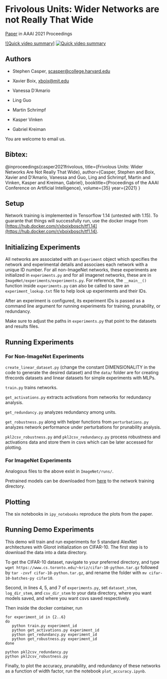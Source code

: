 # Frivolous Units: Wider Networks are not Really That Wide

[Paper](https://arxiv.org/abs/1912.04783) in AAAI 2021 Proceedings

[![Quick video summary]](https://www.youtube.com/watch?v=1uDo-6UuW2o)
[![Quick video summary](https://img.youtube.com/vi/1uDo-6UuW2o/0.jpg)](https://www.youtube.com/watch?v=1uDo-6UuW2o)


## Authors

* Stephen Casper, scasper@college.harvard.edu

* Xavier Boix, xboix@mit.edu
 
* Vanessa D'Amario

* Ling Guo

* Martin Schrimpf

* Kasper Vinken

* Gabriel Kreiman

You are welcome to email us. 

## Bibtex:

@inproceedings{casper2021frivolous,
  title={Frivolous Units: Wider Networks Are Not Really That Wide},
  author={Casper, Stephen and Boix, Xavier and D'Amario, Vanessa and Guo, Ling and Schrimpf, Martin and Vinken, Kasper and Kreiman, Gabriel},
  booktitle={Proceedings of the AAAI Conference on Artificial Intelligence},
  volume={35}
  year={2021}
}

## Setup

Network training is implemented in Tensorflow 1.14 (untested with 1.15). To guarante that things will successfully run, use the docker image from [https://hub.docker.com/r/xboixbosch/tf1.14](https://hub.docker.com/r/xboixbosch/tf1.14).

## Initializing Experiments 

All networks are associated with an ```Experiment``` object which specifies the network and experimental details and associaes each network with a unique ID number. For all non-ImageNet networks, these experiments are initialized in ```experiments.py``` and for all imagenet networks, these are in ```ImageNet/experiments/experiments.py```. For reference, the ```__main__()``` function inside ```experiments.py``` can also be called to save an ```experiment_lookup.txt``` file to help look up experiments and their IDs. 

After an experiment is configured, its experiment IDs is passed as a command line argument for running experiments for training, prunability, or redundancy. 

Make sure to adjust the paths in ```experiments.py``` that point to the datasets and results files.

## Running Experiments

### For Non-ImageNet Experiments

```create_linear_dataset.py``` (change the constant DIMENSIONALITY in the code to generate the desired dataset) and the ```data/``` folder are for creating tfrecords datasets and linear datasets for simple experiments with MLPs. 

```train.py``` trains networks.

```get_activations.py``` extracts activations from networks for redundancy analysis. 

```get_redundancy.py``` analyzes redundancy among units. 

```get_robustness.py``` along with helper functions from ```perturbations.py``` analyzes network performance under perturbations for prunability analysis. 

```pkl2csv_robustness.py``` and ```pkl2csv_redundancy.py``` process robustness and activations data and store them in csvs which can be later accessed for plotting. 

### For ImageNet Experiments

Analogous files to the above exist in ```ImageNet/runs/```.

Pretrained models can be downloaded from [here](https://drive.google.com/drive/folders/1jce491LXys18_za-VOFnuJlG2cpeMjiO?usp=sharing) to the network training directory. 

## Plotting

The six notebooks in ```ipy_notebooks``` reproduce the plots from the paper. 

## Running Demo Experiments

This demo will train and run experiments for 5 standard AlexNet architectures with Glorot initialization on CIFAR-10. The first step is to download the data into a data directory. 

To get the CIFAR-10 dataset, navigate to your preferred directory, and type ```wget https://www.cs.toronto.edu/~kriz/cifar-10-python.tar.gz``` followed by ```tar -zxvf cifar-10-python.tar.gz```, and rename the folder with ```mv cifar-10-batches-py cifar10```.

Second, in lines 4, 5, and 7 of ```experiments.py```, set ```dataset_stem```, ```log_dir_stem```, and ```csv_dir_stem``` to your data directory, where you want models saved, and where you want csvs saved respectively.

Then inside the docker container, run

```
for experiment_id in {2..6}
do
   python train.py experiment_id
   python get_activations.py experiment_id
   python get_redundancy.py experiment_id
   python get_robustness.py experiment_id
done

python pkl2csv_redundancy.py
python pkl2csv_robustness.py
```

Finally, to plot the accuracy, prunability, and redundancy of these networks as a function of width factor, run the notebook ```plot_accuracy.ipynb```.
